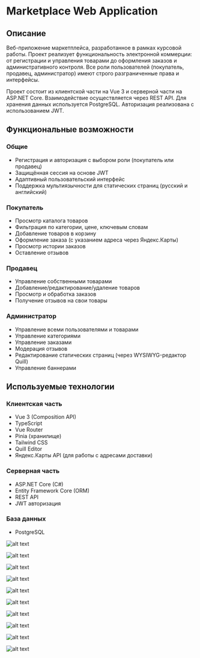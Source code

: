 # Marketplace Web Application

## Описание

Веб-приложение маркетплейса, разработанное в рамках курсовой работы. Проект реализует функциональность электронной коммерции: от регистрации и управления товарами до оформления заказов и административного контроля. Все роли пользователей (покупатель, продавец, администратор) имеют строго разграниченные права и интерфейсы.

Проект состоит из клиентской части на Vue 3 и серверной части на ASP.NET Core. Взаимодействие осуществляется через REST API. Для хранения данных используется PostgreSQL. Авторизация реализована с использованием JWT.

## Функциональные возможности

### Общие

- Регистрация и авторизация с выбором роли (покупатель или продавец)
- Защищённая сессия на основе JWT
- Адаптивный пользовательский интерфейс
- Поддержка мультиязычности для статических страниц (русский и английский)

### Покупатель

- Просмотр каталога товаров
- Фильтрация по категории, цене, ключевым словам
- Добавление товаров в корзину
- Оформление заказа (с указанием адреса через Яндекс.Карты)
- Просмотр истории заказов
- Оставление отзывов

### Продавец

- Управление собственными товарами
- Добавление/редактирование/удаление товаров
- Просмотр и обработка заказов
- Получение отзывов на свои товары

### Администратор

- Управление всеми пользователями и товарами
- Управление категориями
- Управление заказами
- Модерация отзывов
- Редактирование статических страниц (через WYSIWYG-редактор Quill)
- Управление баннерами

## Используемые технологии

### Клиентская часть

- Vue 3 (Composition API)
- TypeScript
- Vue Router
- Pinia (хранилище)
- Tailwind CSS
- Quill Editor
- Яндекс.Карты API (для работы с адресами доставки)

### Серверная часть

- ASP.NET Core (C#)
- Entity Framework Core (ORM)
- REST API
- JWT авторизация

### База данных

- PostgreSQL

![alt text](image.png)

![alt text](image-1.png)

![alt text](image-2.png)

![alt text](image-3.png)

![alt text](image-4.png)

![alt text](image-5.png)

![alt text](image-6.png)

![alt text](image-7.png)

![alt text](image-8.png)

![alt text](image-9.png)
